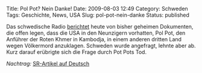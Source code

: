 Title: Pol Pot? Nein Danke!
Date: 2009-08-03 12:49
Category: Schweden
Tags: Geschichte, News, USA
Slug: pol-pot-nein-danke
Status: published

Das schwedische Radio
[berichtet](http://www.sr.se/cgi-bin/ekot/artikel.asp?Artikel=3006313)
heute von bisher geheimen Dokumenten, die offen legen, dass die USA in
den Neunzigern vorhatten, Pol Pot, den Anführer der Roten Khmer in
Kambodja, in einem anderen dritten Land wegen Völkermord anzuklagen.
Schweden wurde angefragt, lehnte aber ab. Kurz darauf erübrigte sich die
Frage durch Pot Pots Tod.

*Nachtrag:* [SR-Artikel auf
Deutsch](http://www.sr.se/cgi-bin/International/nyhetssidor/artikel.asp?ProgramID=2108&Format=1&artikel=3007568)

